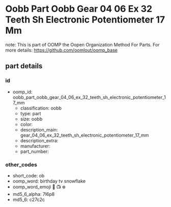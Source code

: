 # Oobb Part Oobb Gear 04 06 Ex 32 Teeth Sh Electronic Potentiometer 17 Mm  

note: This is part of OOMP the Oopen Organization Method For Parts. For more details: https://github.com/oomlout/oomp_base

##  part details





### id
* oomp_id: oobb_part_oobb_gear_04_06_ex_32_teeth_sh_electronic_potentiometer_17_mm
  * classification: oobb
  * type: part
  * size: oobb
  * color: 
  * description_main: gear_04_06_ex_32_teeth_sh_electronic_potentiometer_17_mm
  * description_extra: 
  * manufacturer: 
  * part_number: 

### other_codes
* short_code: ob
* oomp_word: birthday tv snowflake
* oomp_word_emoji :birthday: :tv: :snowflake:
* md5_6_alpha: 7l6p8
* md5_6: c27c2c